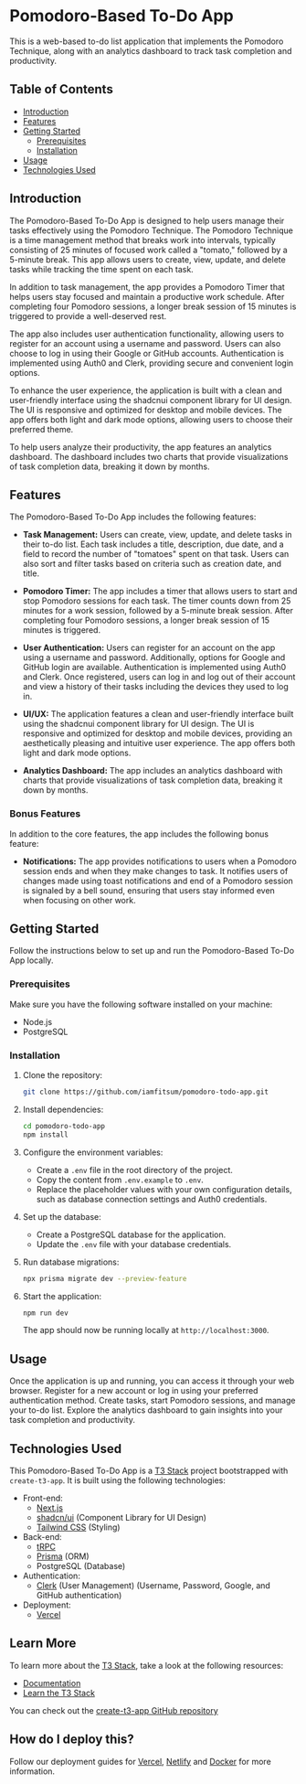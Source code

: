 # Pomodoro-Based To-Do App

This is a web-based to-do list application that implements the Pomodoro Technique, along with an analytics dashboard to track task completion and productivity.



## Table of Contents

- [Introduction](#introduction)
- [Features](#features)
- [Getting Started](#getting-started)
  - [Prerequisites](#prerequisites)
  - [Installation](#installation)
- [Usage](#usage)
- [Technologies Used](#technologies-used)

## Introduction

The Pomodoro-Based To-Do App is designed to help users manage their tasks effectively using the Pomodoro Technique. The Pomodoro Technique is a time management method that breaks work into intervals, typically consisting of 25 minutes of focused work called a "tomato," followed by a 5-minute break. This app allows users to create, view, update, and delete tasks while tracking the time spent on each task.

In addition to task management, the app provides a Pomodoro Timer that helps users stay focused and maintain a productive work schedule. After completing four Pomodoro sessions, a longer break session of 15 minutes is triggered to provide a well-deserved rest.

The app also includes user authentication functionality, allowing users to register for an account using a username and password. Users can also choose to log in using their Google or GitHub accounts. Authentication is implemented using Auth0 and Clerk, providing secure and convenient login options.

To enhance the user experience, the application is built with a clean and user-friendly interface using the shadcnui component library for UI design. The UI is responsive and optimized for desktop and mobile devices. The app offers both light and dark mode options, allowing users to choose their preferred theme.

To help users analyze their productivity, the app features an analytics dashboard. The dashboard includes two charts that provide visualizations of task completion data, breaking it down by months.

## Features

The Pomodoro-Based To-Do App includes the following features:

- **Task Management:** Users can create, view, update, and delete tasks in their to-do list. Each task includes a title, description, due date, and a field to record the number of "tomatoes" spent on that task. Users can also sort and filter tasks based on criteria such as creation date, and title.

- **Pomodoro Timer:** The app includes a timer that allows users to start and stop Pomodoro sessions for each task. The timer counts down from 25 minutes for a work session, followed by a 5-minute break session. After completing four Pomodoro sessions, a longer break session of 15 minutes is triggered.

- **User Authentication:** Users can register for an account on the app using a username and password. Additionally, options for Google and GitHub login are available. Authentication is implemented using Auth0 and Clerk. Once registered, users can log in and log out of their account and view a history of their tasks including the devices they used to log in.

- **UI/UX:** The application features a clean and user-friendly interface built using the shadcnui component library for UI design. The UI is responsive and optimized for desktop and mobile devices, providing an aesthetically pleasing and intuitive user experience. The app offers both light and dark mode options.

- **Analytics Dashboard:** The app includes an analytics dashboard with charts that provide visualizations of task completion data, breaking it down by months.

### Bonus Features

In addition to the core features, the app includes the following bonus feature:

- **Notifications:** The app provides notifications to users when a Pomodoro session ends and when they make changes to task. It notifies users of changes made using toast notifications and end of a Pomodoro session is signaled by a bell sound, ensuring that users stay informed even when focusing on other work.

## Getting Started

Follow the instructions below to set up and run the Pomodoro-Based To-Do App locally.

### Prerequisites

Make sure you have the following software installed on your machine:

- Node.js
- PostgreSQL

### Installation

1. Clone the repository:

   ```bash
   git clone https://github.com/iamfitsum/pomodoro-todo-app.git
   ```

2. Install dependencies:

   ```bash
   cd pomodoro-todo-app
   npm install
   ```

3. Configure the environment variables:

   - Create a `.env` file in the root directory of the project.
   - Copy the content from `.env.example` to `.env`.
   - Replace the placeholder values with your own configuration details, such as database connection settings and Auth0 credentials.

4. Set up the database:

   - Create a PostgreSQL database for the application.
   - Update the `.env` file with your database credentials.

5. Run database migrations:

   ```bash
   npx prisma migrate dev --preview-feature
   ```

6. Start the application:

   ```bash
   npm run dev
   ```

   The app should now be running locally at `http://localhost:3000`.

## Usage

Once the application is up and running, you can access it through your web browser. Register for a new account or log in using your preferred authentication method. Create tasks, start Pomodoro sessions, and manage your to-do list. Explore the analytics dashboard to gain insights into your task completion and productivity.

## Technologies Used

This Pomodoro-Based To-Do App is a [T3 Stack](https://create.t3.gg/) project bootstrapped with `create-t3-app`. It is built using the following technologies:

- Front-end:
  - [Next.js](https://nextjs.org)
  - [shadcn/ui](https://ui.shadcn.com/) (Component Library for UI Design)
  - [Tailwind CSS](https://tailwindcss.com) (Styling)
- Back-end:
  - [tRPC](https://trpc.io)
  - [Prisma](https://prisma.io) (ORM)
  - PostgreSQL (Database)
- Authentication:
  - [Clerk](https://clerk.com/) (User Management) (Username, Password, Google, and GitHub authentication)
- Deployment:
  - [Vercel](https://vercel.com/)

## Learn More

To learn more about the [T3 Stack](https://create.t3.gg/), take a look at the following resources:

- [Documentation](https://create.t3.gg/)
- [Learn the T3 Stack](https://create.t3.gg/en/faq#what-learning-resources-are-currently-available)

You can check out the [create-t3-app GitHub repository](https://github.com/t3-oss/create-t3-app)

## How do I deploy this?

Follow our deployment guides for [Vercel](https://create.t3.gg/en/deployment/vercel), [Netlify](https://create.t3.gg/en/deployment/netlify) and [Docker](https://create.t3.gg/en/deployment/docker) for more information.
